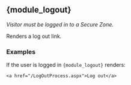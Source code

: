 ## {module_logout}

*Visitor must be logged in to a Secure Zone.*

Renders a log out link.

### Examples

If the user is logged in `{module_logout}` renders:

`<a href="/LogOutProcess.aspx">Log out</a>`
